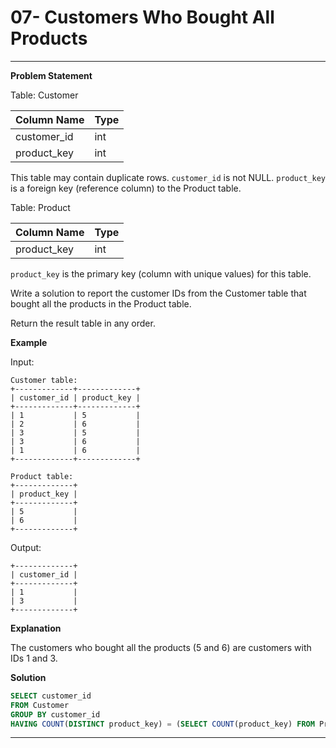 # 07- Customers Who Bought All Products

---

**Problem Statement**

Table: Customer

| Column Name | Type    |
|-------------|---------|
| customer_id | int     |
| product_key | int     |

This table may contain duplicate rows. `customer_id` is not NULL. `product_key` is a foreign key (reference column) to the Product table.

Table: Product

| Column Name | Type    |
|-------------|---------|
| product_key | int     |

`product_key` is the primary key (column with unique values) for this table.

Write a solution to report the customer IDs from the Customer table that bought all the products in the Product table.

Return the result table in any order.

**Example**

Input:
```
Customer table:
+-------------+-------------+
| customer_id | product_key |
+-------------+-------------+
| 1           | 5           |
| 2           | 6           |
| 3           | 5           |
| 3           | 6           |
| 1           | 6           |
+-------------+-------------+

Product table:
+-------------+
| product_key |
+-------------+
| 5           |
| 6           |
+-------------+
```

Output:
```
+-------------+
| customer_id |
+-------------+
| 1           |
| 3           |
+-------------+
```

**Explanation**

The customers who bought all the products (5 and 6) are customers with IDs 1 and 3.

**Solution**

```sql
SELECT customer_id
FROM Customer
GROUP BY customer_id
HAVING COUNT(DISTINCT product_key) = (SELECT COUNT(product_key) FROM Product);
```

---
